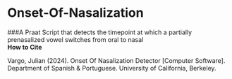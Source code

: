 # Onset-Of-Nasalization
###A Praat Script that detects the timepoint at which a partially prenasalized vowel switches from oral to nasal
<br>
**How to Cite**<br>

Vargo, Julian (2024). Onset Of Nasalization Detector [Computer Software].<br>
Department of Spanish & Portuguese. University of California, Berkeley.
